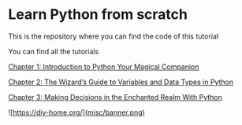 # Learn Python from scratch
This is the repository where you can find the code of this tutorial

You can find all the tutorials

[Chapter 1: Introduction to Python Your Magical Companion](https://diy-home.org/2023/07/04/introduction-to-python-your-magical-companion/)

[Chapter 2: The Wizard’s Guide to Variables and Data Types in Python](https://diy-home.org/2023/07/11/the-wizards-guide-to-variables-and-data-types-in-python/)

[Chapter 3: Making Decisions in the Enchanted Realm With Python](https://diy-home.org/2023/07/18/making-decisions-in-the-enchanted-realm-with-python/)

![https://diy-home.org/](misc/banner.png)
